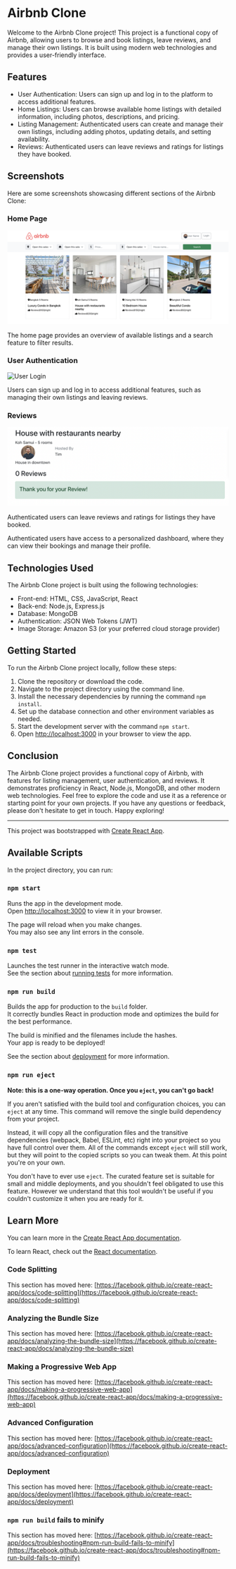 # Airbnb Clone

Welcome to the Airbnb Clone project! This project is a functional copy of Airbnb, allowing users to browse and book listings, leave reviews, and manage their own listings. It is built using modern web technologies and provides a user-friendly interface.

## Features

- User Authentication: Users can sign up and log in to the platform to access additional features.
- Home Listings: Users can browse available home listings with detailed information, including photos, descriptions, and pricing.
- Listing Management: Authenticated users can create and manage their own listings, including adding photos, updating details, and setting availability.
- Reviews: Authenticated users can leave reviews and ratings for listings they have booked.

## Screenshots

Here are some screenshots showcasing different sections of the Airbnb Clone:

### Home Page

![Home Page](https://github.com/tommypurcell/airbnb-copy-react/raw/master/public/images/home.png)

The home page provides an overview of available listings and a search feature to filter results.

### User Authentication

![User Login](https://github.com/tommypurcell/airbnb-copy-react/raw/master/public/images/login.png)

Users can sign up and log in to access additional features, such as managing their own listings and leaving reviews.

### Reviews

![Reviews](https://github.com/tommypurcell/airbnb-copy-react/raw/master/public/images/reviews1.png)

Authenticated users can leave reviews and ratings for listings they have booked.


Authenticated users have access to a personalized dashboard, where they can view their bookings and manage their profile.

## Technologies Used

The Airbnb Clone project is built using the following technologies:

- Front-end: HTML, CSS, JavaScript, React
- Back-end: Node.js, Express.js
- Database: MongoDB
- Authentication: JSON Web Tokens (JWT)
- Image Storage: Amazon S3 (or your preferred cloud storage provider)

## Getting Started

To run the Airbnb Clone project locally, follow these steps:

1. Clone the repository or download the code.
2. Navigate to the project directory using the command line.
3. Install the necessary dependencies by running the command `npm install`.
4. Set up the database connection and other environment variables as needed.
5. Start the development server with the command `npm start`.
6. Open [http://localhost:3000](http://localhost:3000) in your browser to view the app.

## Conclusion

The Airbnb Clone project provides a functional copy of Airbnb, with features for listing management, user authentication, and reviews. It demonstrates proficiency in React, Node.js, MongoDB, and other modern web technologies. Feel free to explore the code and use it as a reference or starting point for your own projects. If you have any questions or feedback, please don't hesitate to get in touch. Happy exploring!

---

This project was bootstrapped with [Create React App](https://github.com/facebook/create-react-app).

## Available Scripts

In the project directory, you can run:

### `npm start`

Runs the app in the development mode.\
Open [http://localhost:3000](http://localhost:3000) to view it in your browser.

The page will reload when you make changes.\
You may also see any lint errors in the console.

### `npm test`

Launches the test runner in the interactive watch mode.\
See the section about [running tests](https://facebook.github.io/create-react-app/docs/running-tests) for more information.

### `npm run build`

Builds the app for production to the `build` folder.\
It correctly bundles React in production mode and optimizes the build for the best performance.

The build is minified and the filenames include the hashes.\
Your app is ready to be deployed!

See the section about [deployment](https://facebook.github.io/create-react-app/docs/deployment) for more information.

### `npm run eject`

**Note: this is a one-way operation. Once you `eject`, you can't go back!**

If you aren't satisfied with the build tool and configuration choices, you can `eject` at any time. This command will remove the single build dependency from your project.

Instead, it will copy all the configuration files and the transitive dependencies (webpack, Babel, ESLint, etc) right into your project so you have full control over them. All of the commands except `eject` will still work, but they will point to the copied scripts so you can tweak them. At this point you're on your own.

You don't have to ever use `eject`. The curated feature set is suitable for small and middle deployments, and you shouldn't feel obligated to use this feature. However we understand that this tool wouldn't be useful if you couldn't customize it when you are ready for it.

## Learn More

You can learn more in the [Create React App documentation](https://facebook.github.io/create-react-app/docs/getting-started).

To learn React, check out the [React documentation](https://reactjs.org/).

### Code Splitting

This section has moved here: [https://facebook.github.io/create-react-app/docs/code-splitting](https://facebook.github.io/create-react-app/docs/code-splitting)

### Analyzing the Bundle Size

This section has moved here: [https://facebook.github.io/create-react-app/docs/analyzing-the-bundle-size](https://facebook.github.io/create-react-app/docs/analyzing-the-bundle-size)

### Making a Progressive Web App

This section has moved here: [https://facebook.github.io/create-react-app/docs/making-a-progressive-web-app](https://facebook.github.io/create-react-app/docs/making-a-progressive-web-app)

### Advanced Configuration

This section has moved here: [https://facebook.github.io/create-react-app/docs/advanced-configuration](https://facebook.github.io/create-react-app/docs/advanced-configuration)

### Deployment

This section has moved here: [https://facebook.github.io/create-react-app/docs/deployment](https://facebook.github.io/create-react-app/docs/deployment)

### `npm run build` fails to minify

This section has moved here: [https://facebook.github.io/create-react-app/docs/troubleshooting#npm-run-build-fails-to-minify](https://facebook.github.io/create-react-app/docs/troubleshooting#npm-run-build-fails-to-minify)
